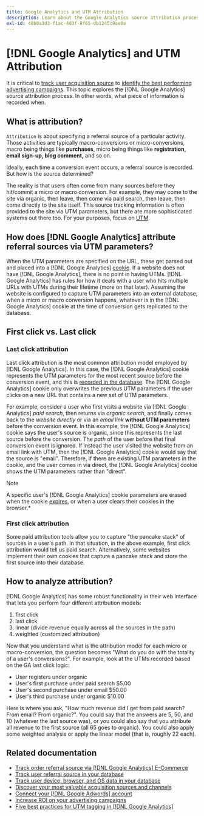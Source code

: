 ```yaml
---
title: Google Analytics and UTM Attribution
description: Learn about the Google Analytics source attribution process.
exl-id: 48b8a3d3-f1ac-4d3f-8f65-db1245c9ae0a
---
```

# [!DNL Google Analytics] and UTM Attribution

It is critical to [track user acquisition source](../../data-analyst/analysis/google-track-user-acq.md) to [identify the best performing advertising campaigns](../../data-analyst/analysis/most-value-source-channel.md). This topic explores the [!DNL Google Analytics] source attribution process. In other words, what piece of information is recorded when.

## What is attribution?

`Attribution` is about specifying a referral source of a particular activity. Those activities are typically macro-conversions or micro-conversions, macro being things like **purchases**, micro being things like **registration, email sign-up, blog comment,** and so on.

Ideally, each time a conversion event occurs, a referral source is recorded. But how is the source determined?

The reality is that users often come from many sources before they hit/commit a micro or macro conversion. For example, they may come to the site via organic, then leave, then come via paid search, then leave, then come directly to the site itself. This source tracking information is often provided to the site via UTM parameters, but there are more sophisticated systems out there too. For your purposes, focus on [UTM](https://support.google.com/analytics/answer/1033867?hl=en&ref_topic=1032998).

## How does [!DNL Google Analytics] attribute referral sources via UTM parameters?

When the UTM parameters are specified on the URL, these get parsed out and placed into a [!DNL Google Analytics] [cookie](https://en.wikipedia.org/wiki/HTTP_cookie). If a website does not have [!DNL Google Analytics], there is no point in having UTMs. [!DNL Google Analytics] has rules for how it deals with a user who hits multiple URLs with UTMs during their lifetime (more on that later). Assuming the website is configured to capture UTM parameters into an external database, when a micro or macro conversion happens, whatever is in the [!DNL Google Analytics] cookie at the time of conversion gets replicated to the database.

## First click vs. Last click

### Last click attribution

Last click attribution is the most common attribution model employed by [!DNL Google Analytics]. In this case, the [!DNL Google Analytics] cookie represents the UTM parameters for the most recent source before the conversion event, and this is [recorded in the database](../../data-analyst/analysis/google-track-user-acq.md). The [!DNL Google Analytics] cookie only overwrites the previous UTM parameters if the user clicks on a new URL that contains a new set of UTM parameters.

For example, consider a user who first visits a website via [!DNL Google Analytics] *paid search*, then returns via *organic search*, and finally comes back to the *website directly* or via an *email link* **without UTM parameters** before the conversion event. In this example, the [!DNL Google Analytics] cookie says the user's source is organic, since this represents the last source before the conversion. The *path* of the user before that final conversion event is ignored. If instead the user visited the website from an email link with UTM, then the [!DNL Google Analytics] cookie would say that the source is "email". Therefore, if there are existing UTM parameters in the cookie, and the user comes in via direct, the [!DNL Google Analytics] cookie shows the UTM parameters rather than "direct". 

>[!NOTE]
>
>A specific user's [!DNL Google Analytics] cookie parameters are erased when the cookie [expires](https://developers.google.com/analytics/devguides/collection/analyticsjs/cookie-usage), or when a user clears their cookies in the browser.*

### First click attribution

Some paid attribution tools allow you to capture "the pancake stack" of sources in a user's path. In that situation, in the above example, first click attribution would tell us paid search. Alternatively, some websites implement their own cookies that capture a pancake stack and store the first source into their database.

## How to analyze attribution?

[!DNL Google Analytics] has some robust functionality in their web interface that lets you perform four different attribution models:

1. first click
1. last click
1. linear (divide revenue equally across all the sources in the path)
1. weighted (customized attribution)

Now that you understand what is the attribution model for each micro or macro-conversion, the question becomes "What do you do with the totality of a user's conversions?".  For example, look at the UTMs recorded based on the GA last click logic:

*  User registers under organic
*  User's first purchase under paid search $5.00
*  User's second purchase under email $50.00
*  User's third purchase under organic $10.00

Here is where you ask, "How much revenue did I get from paid search? From email?  From organic?". You could say that the answers are 5, 50, and 10 (whatever the last source was), or you could also say that you attribute all revenue to the first source (all 65 goes to organic). You could also apply some weighted analysis or apply the linear model (that is, roughly 22 each).

## Related documentation

*  [Track order referral source via [!DNL Google Analytics] E-Commerce](../importing-data/integrations/google-ecommerce.md)
*  [Track user referral source in your database](../analysis/google-track-user-acq.md)
*  [Track user device, browser, and OS data in your database](../analysis/google-track-user-acq.md)
*  [Discover your most valuable acquisition sources and channels](../analysis/most-value-source-channel.md)
*  [Connect your [!DNL Google Adwords] account](../importing-data/integrations/google-adwords.md)
*  [Increase ROI on your advertising campaigns](../analysis/roi-ad-camp.md)
*  [Five best practices for UTM tagging in [!DNL Google Analytics]](../../best-practices/utm-tagging-google.md)
